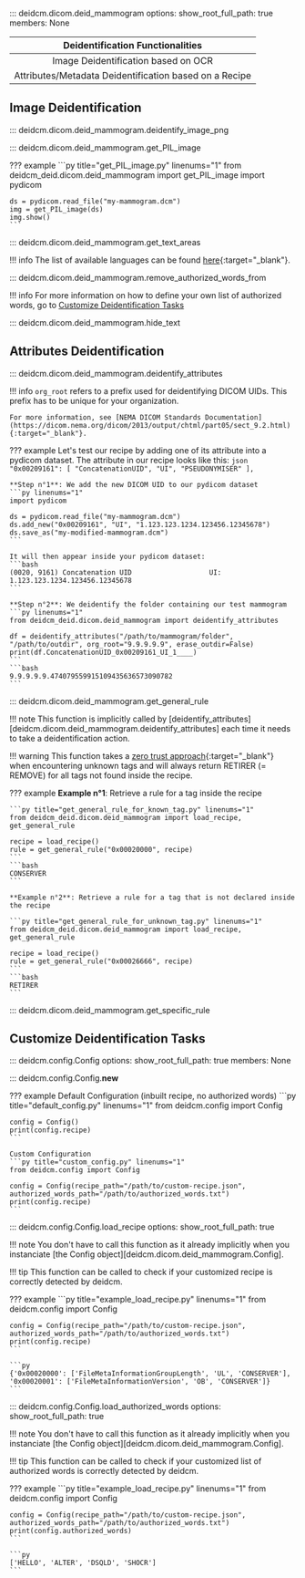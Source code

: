 ::: deidcm.dicom.deid_mammogram
    options:
        show_root_full_path: true
        members: None

|          **Deidentification Functionalities**          |
|:------------------------------------------------------:|
|           Image Deidentification based on OCR          |
| Attributes/Metadata Deidentification based on a Recipe |

## Image Deidentification

::: deidcm.dicom.deid_mammogram.deidentify_image_png

::: deidcm.dicom.deid_mammogram.get_PIL_image

??? example
    ```py title="get_PIL_image.py" linenums="1"
    from deidcm_deid.dicom.deid_mammogram import get_PIL_image
    import pydicom

    ds = pydicom.read_file("my-mammogram.dcm")
    img = get_PIL_image(ds)
    img.show()
    ```

::: deidcm.dicom.deid_mammogram.get_text_areas

!!! info
    The list of available languages can be found [here](https://www.jaided.ai/easyocr/){:target="_blank"}.

::: deidcm.dicom.deid_mammogram.remove_authorized_words_from

!!! info
    For more information on how to define your own list of authorized words, go to [Customize Deidentification Tasks](#customize-deidentification-tasks)

::: deidcm.dicom.deid_mammogram.hide_text

## Attributes Deidentification

::: deidcm.dicom.deid_mammogram.deidentify_attributes

!!! info
    `org_root` refers to a prefix used for deidentifying DICOM UIDs. 
    This prefix has to be unique for your organization.
    
    For more information, see [NEMA DICOM Standards Documentation](https://dicom.nema.org/dicom/2013/output/chtml/part05/sect_9.2.html){:target="_blank"}.

??? example
    Let's test our recipe by adding one of its attribute into a pydicom dataset.
    The attribute in our recipe looks like this:
    ```json
    "0x00209161": [
        "ConcatenationUID",
        "UI",
        "PSEUDONYMISER"
    ],
    ``` 

    **Step n°1**: We add the new DICOM UID to our pydicom dataset
    ```py linenums="1"
    import pydicom

    ds = pydicom.read_file("my-mammogram.dcm")
    ds.add_new("0x00209161", "UI", "1.123.123.1234.123456.12345678")
    ds.save_as("my-modified-mammogram.dcm")
    ``` 
    
    It will then appear inside your pydicom dataset:
    ```bash
    (0020, 9161) Concatenation UID                   UI: 1.123.123.1234.123456.12345678
    ```

    **Step n°2**: We deidentify the folder containing our test mammogram
    ```py linenums="1"
    from deidcm_deid.dicom.deid_mammogram import deidentify_attributes

    df = deidentify_attributes("/path/to/mammogram/folder", "/path/to/outdir", org_root="9.9.9.9.9", erase_outdir=False)
    print(df.ConcatenationUID_0x00209161_UI_1____)
    ```
    ```bash
    9.9.9.9.9.474079559915109435636573090782
    ```

::: deidcm.dicom.deid_mammogram.get_general_rule

!!! note
    This function is implicitly called by [deidentify_attributes][deidcm.dicom.deid_mammogram.deidentify_attributes] each time
    it needs to take a deidentification action.

!!! warning
    This function takes a [zero trust approach](https://fr.wikipedia.org/wiki/Zero_trust){:target="_blank"} when encountering
    unknown tags and will always return RETIRER (= REMOVE) for all tags not found inside the recipe.

??? example
    **Example n°1**: Retrieve a rule for a tag inside the recipe
    
    ```py title="get_general_rule_for_known_tag.py" linenums="1"
    from deidcm_deid.dicom.deid_mammogram import load_recipe, get_general_rule

    recipe = load_recipe()
    rule = get_general_rule("0x00020000", recipe)
    ```
    ```bash
    CONSERVER
    ```

    **Example n°2**: Retrieve a rule for a tag that is not declared inside the recipe
    
    ```py title="get_general_rule_for_unknown_tag.py" linenums="1"
    from deidcm_deid.dicom.deid_mammogram import load_recipe, get_general_rule

    recipe = load_recipe()
    rule = get_general_rule("0x00026666", recipe)
    ```
    ```bash
    RETIRER
    ```

::: deidcm.dicom.deid_mammogram.get_specific_rule

## Customize Deidentification Tasks

::: deidcm.config.Config
    options:
        show_root_full_path: true
        members: None

::: deidcm.config.Config.__new__

??? example
    Default Configuration (inbuilt recipe, no authorized words)
    ```py title="default_config.py" linenums="1"
    from deidcm.config import Config

    config = Config()
    print(config.recipe)
    ```

    Custom Configuration
    ```py title="custom_config.py" linenums="1"
    from deidcm.config import Config

    config = Config(recipe_path="/path/to/custom-recipe.json", authorized_words_path="/path/to/authorized_words.txt")
    print(config.recipe)
    ```

::: deidcm.config.Config.load_recipe
    options:
        show_root_full_path: true

!!! note
    You don't have to call this function as it already implicitly when you instanciate [the Config object][deidcm.dicom.deid_mammogram.Config].

!!! tip
    This function can be called to check if your customized recipe is correctly
    detected by deidcm.

??? example
    ```py title="example_load_recipe.py" linenums="1"
    from deidcm.config import Config

    config = Config(recipe_path="/path/to/custom-recipe.json", authorized_words_path="/path/to/authorized_words.txt")
    print(config.recipe)
    ```

    ```py
    {'0x00020000': ['FileMetaInformationGroupLength', 'UL', 'CONSERVER'], '0x00020001': ['FileMetaInformationVersion', 'OB', 'CONSERVER']}
    ```

::: deidcm.config.Config.load_authorized_words
    options:
            show_root_full_path: true

!!! note
    You don't have to call this function as it already implicitly when you instanciate [the Config object][deidcm.dicom.deid_mammogram.Config].

!!! tip
    This function can be called to check if your customized list of authorized words is correctly
    detected by deidcm.

??? example
    ```py title="example_load_recipe.py" linenums="1"
    from deidcm.config import Config

    config = Config(recipe_path="/path/to/custom-recipe.json", authorized_words_path="/path/to/authorized_words.txt")
    print(config.authorized_words)
    ```

    ```py
    ['HELLO', 'ALTER', 'DSQLD', 'SHOCR']
    ```